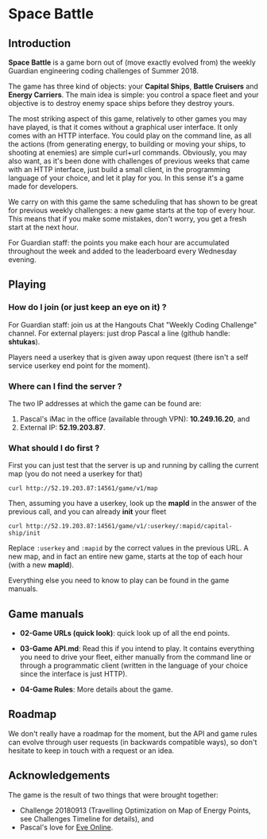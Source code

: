 # Space Battle

## Introduction

**Space Battle** is a game born out of (move exactly evolved from) the weekly Guardian engineering coding challenges of Summer 2018. 

The game has three kind of objects: your **Capital Ships**, **Battle Cruisers** and **Energy Carriers**. The main idea is simple: you control a space fleet and your objective is to destroy enemy space ships before they destroy yours.

The most striking aspect of this game, relatively to other games you may have played, is that it comes without a graphical user interface. It only comes with an HTTP interface. You could play on the command line, as all the actions (from generating energy, to building or moving your ships, to shooting at enemies) are simple curl+url commands. Obviously, you may also want, as it's been done with challenges of previous weeks that came with an HTTP interface, just build a small client, in the programming language of your choice, and let it play for you. In this sense it's a game made for developers. 

We carry on with this game the same scheduling that has shown to be great for previous weekly challenges: a new game starts at the top of every hour. This means that if you make some mistakes, don't worry, you get a fresh start at the next hour. 

For Guardian staff: the points you make each hour are accumulated throughout the week and added to the leaderboard every Wednesday evening.

## Playing

### How do I join (or just keep an eye on it) ?

For Guardian staff: join us at the Hangouts Chat "Weekly Coding Challenge" channel. For external players: just drop Pascal a line (github handle: **shtukas**).

Players need a userkey that is given away upon request (there isn't a self service userkey end point for the moment).

### Where can I find the server ?

The two IP addresses at which the game can be found are: 

1. Pascal's iMac in the office (available through VPN): **10.249.16.20**, and 
2. External IP: **52.19.203.87**.

### What should I do first ?

First you can just test that the server is up and running by calling the current map (you do not need a userkey for that)

```
curl http://52.19.203.87:14561/game/v1/map
```

Then, assuming you have a userkey, look up the **mapId** in the answer of the previous call, and you can already **init** your fleet

```
curl http://52.19.203.87:14561/game/v1/:userkey/:mapid/capital-ship/init
```

Replace `:userkey` and `:mapid` by the correct values in the previous URL. A new map, and in fact an entire new game, starts at the top of each hour (with a new **mapId**). 

Everything else you need to know to play can be found in the game manuals.

## Game manuals

- **02-Game URLs (quick look)**: quick look up of all the end points.

- **03-Game API.md**: Read this if you intend to play. It contains everything you need to drive your fleet, either manually from the command line or through a programmatic client (written in the language of your choice since the interface is just HTTP).

- **04-Game Rules**: More details about the game.

## Roadmap

We don't really have a roadmap for the moment, but the API and game rules can evolve through user requests (in backwards compatible ways), so don't hesitate to keep in touch with a request or an idea.

## Acknowledgements

The game is the result of two things that were brought together:

- Challenge 20180913 (Travelling Optimization on Map of Energy Points, see Challenges Timeline for details), and 
- Pascal's love for [Eve Online](https://en.wikipedia.org/wiki/Eve_Online).